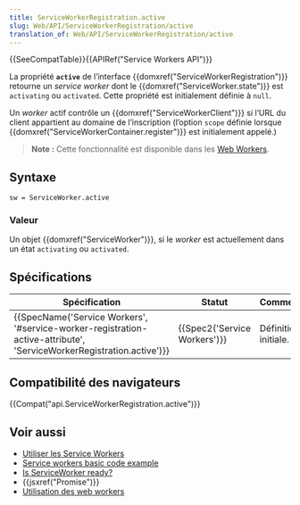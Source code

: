 ```yaml
---
title: ServiceWorkerRegistration.active
slug: Web/API/ServiceWorkerRegistration/active
translation_of: Web/API/ServiceWorkerRegistration/active
---
```

{{SeeCompatTable}}{{APIRef("Service Workers API")}}

La propriété **`active`** de l’interface {{domxref("ServiceWorkerRegistration")}} retourne un _service worker_ dont le {{domxref("ServiceWorker.state")}} est `activating` ou `activated`. Cette propriété est initialement définie à `null`.

Un _worker_ actif contrôle un {{domxref("ServiceWorkerClient")}} si l’URL du client appartient au domaine de l’inscription (l’option `scope` définie lorsque {{domxref("ServiceWorkerContainer.register")}} est initialement appelé.)

> **Note :** Cette fonctionnalité est disponible dans les [Web Workers](/en-US/docs/Web/API/Web_Workers_API).

## Syntaxe

    sw = ServiceWorker.active

### Valeur

Un objet {{domxref("ServiceWorker")}}, si le _worker_ est actuellement dans un état `activating` ou `activated`.

## Spécifications



| Spécification                                                                                                                                                | Statut                               | Commentaire            |
| ------------------------------------------------------------------------------------------------------------------------------------------------------------ | ------------------------------------ | ---------------------- |
| {{SpecName('Service Workers', '#service-worker-registration-active-attribute', 'ServiceWorkerRegistration.active')}} | {{Spec2('Service Workers')}} | Définition initiale.   |

## Compatibilité des navigateurs

{{Compat("api.ServiceWorkerRegistration.active")}}

## Voir aussi

- [Utiliser les Service Workers](/en-US/docs/Web/API/ServiceWorker_API/Using_Service_Workers)
- [Service workers basic code example](https://github.com/mdn/sw-test)
- [Is ServiceWorker ready?](https://jakearchibald.github.io/isserviceworkerready/)
- {{jsxref("Promise")}}
- [Utilisation des web workers](/en-US/docs/Web/Guide/Performance/Using_web_workers)
